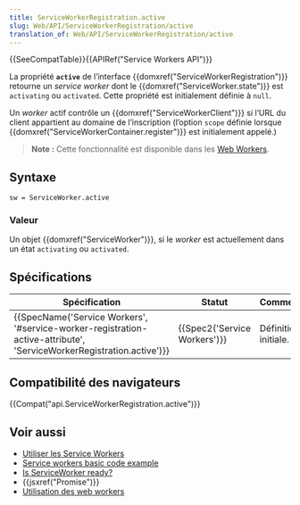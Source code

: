 ```yaml
---
title: ServiceWorkerRegistration.active
slug: Web/API/ServiceWorkerRegistration/active
translation_of: Web/API/ServiceWorkerRegistration/active
---
```

{{SeeCompatTable}}{{APIRef("Service Workers API")}}

La propriété **`active`** de l’interface {{domxref("ServiceWorkerRegistration")}} retourne un _service worker_ dont le {{domxref("ServiceWorker.state")}} est `activating` ou `activated`. Cette propriété est initialement définie à `null`.

Un _worker_ actif contrôle un {{domxref("ServiceWorkerClient")}} si l’URL du client appartient au domaine de l’inscription (l’option `scope` définie lorsque {{domxref("ServiceWorkerContainer.register")}} est initialement appelé.)

> **Note :** Cette fonctionnalité est disponible dans les [Web Workers](/en-US/docs/Web/API/Web_Workers_API).

## Syntaxe

    sw = ServiceWorker.active

### Valeur

Un objet {{domxref("ServiceWorker")}}, si le _worker_ est actuellement dans un état `activating` ou `activated`.

## Spécifications



| Spécification                                                                                                                                                | Statut                               | Commentaire            |
| ------------------------------------------------------------------------------------------------------------------------------------------------------------ | ------------------------------------ | ---------------------- |
| {{SpecName('Service Workers', '#service-worker-registration-active-attribute', 'ServiceWorkerRegistration.active')}} | {{Spec2('Service Workers')}} | Définition initiale.   |

## Compatibilité des navigateurs

{{Compat("api.ServiceWorkerRegistration.active")}}

## Voir aussi

- [Utiliser les Service Workers](/en-US/docs/Web/API/ServiceWorker_API/Using_Service_Workers)
- [Service workers basic code example](https://github.com/mdn/sw-test)
- [Is ServiceWorker ready?](https://jakearchibald.github.io/isserviceworkerready/)
- {{jsxref("Promise")}}
- [Utilisation des web workers](/en-US/docs/Web/Guide/Performance/Using_web_workers)
